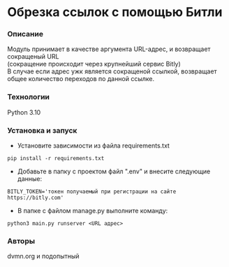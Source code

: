 #  Обрезка ссылок с помощью Битли
### Описание
Модуль принимает в качестве аргумента URL-адрес, и возвращает сокращеный URL<br>
(сокращение происходит через крупнейший сервис Bitly)<br> 
В случае если адрес ужк является сокращеной ссылкой, возвращает общее количество переходов по данной ссылке.
### Технологии
Python 3.10
### Установка и запуск
- Установите зависимости из файла requirements.txt
```
pip install -r requirements.txt
```
- Добавьте в папку с проектом файл ".env" и внесите следующие данные:
```
BITLY_TOKEN='токен получаемый при регистрации на сайте https://bitly.com'
```    
- В папке с файлом manage.py выполните команду:
```
python3 main.py runserver <URL адрес>
```

### Авторы
dvmn.org и подопытный
